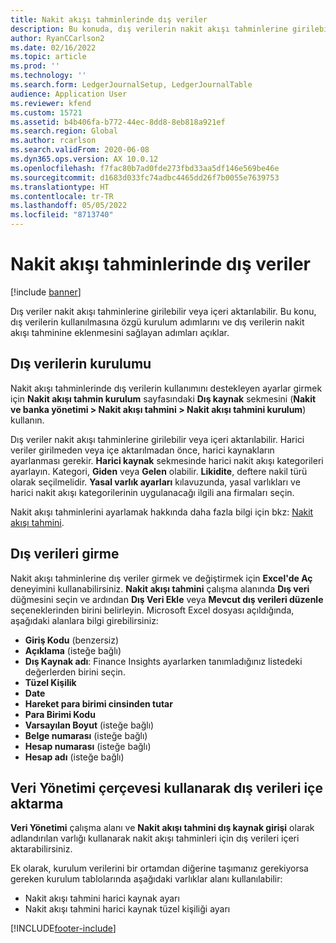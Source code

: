 ```yaml
---
title: Nakit akışı tahminlerinde dış veriler
description: Bu konuda, dış verilerin nakit akışı tahminlerine girilebilmesi veya içeri aktarılması için tamamlamanız gereken kurulum adımları açıklanmıştır.
author: RyanCCarlson2
ms.date: 02/16/2022
ms.topic: article
ms.prod: ''
ms.technology: ''
ms.search.form: LedgerJournalSetup, LedgerJournalTable
audience: Application User
ms.reviewer: kfend
ms.custom: 15721
ms.assetid: b4b406fa-b772-44ec-8dd8-8eb818a921ef
ms.search.region: Global
ms.author: rcarlson
ms.search.validFrom: 2020-06-08
ms.dyn365.ops.version: AX 10.0.12
ms.openlocfilehash: f7fac80b7ad0fde273fbd33aa5df146e569be46e
ms.sourcegitcommit: d1683d033fc74adbc4465dd26f7b0055e7639753
ms.translationtype: HT
ms.contentlocale: tr-TR
ms.lasthandoff: 05/05/2022
ms.locfileid: "8713740"
---
```

# <a name="external-data-in-cash-flow-forecasts"></a>Nakit akışı tahminlerinde dış veriler

[!include [banner](../includes/banner.md)]

Dış veriler nakit akışı tahminlerine girilebilir veya içeri aktarılabilir. Bu konu, dış verilerin kullanılmasına özgü kurulum adımlarını ve dış verilerin nakit akışı tahminine eklenmesini sağlayan adımları açıklar.

## <a name="external-data-setup"></a>Dış verilerin kurulumu

Nakit akışı tahminlerinde dış verilerin kullanımını destekleyen ayarlar girmek için **Nakit akışı tahmin kurulum** sayfasındaki **Dış kaynak** sekmesini (**Nakit ve banka yönetimi \> Nakit akışı tahmini \> Nakit akışı tahmini kurulum**) kullanın.

Dış veriler nakit akışı tahminlerine girilebilir veya içeri aktarılabilir. Harici veriler girilmeden veya içe aktarılmadan önce, harici kaynakların ayarlanması gerekir. **Harici kaynak** sekmesinde harici nakit akışı kategorileri ayarlayın. Kategori, **Giden** veya **Gelen** olabilir. **Likidite**, deftere nakil türü olarak seçilmelidir. **Yasal varlık ayarları** kılavuzunda, yasal varlıkları ve harici nakit akışı kategorilerinin uygulanacağı ilgili ana firmaları seçin.

Nakit akışı tahminlerini ayarlamak hakkında daha fazla bilgi için bkz: [Nakit akışı tahmini](../cash-bank-management/cash-flow-forecasting.md).

## <a name="enter-external-data"></a>Dış verileri girme

Nakit akışı tahminlerine dış veriler girmek ve değiştirmek için **Excel'de Aç** deneyimini kullanabilirsiniz. **Nakit akışı tahmini** çalışma alanında **Dış veri** düğmesini seçin ve ardından **Dış Veri Ekle** veya **Mevcut dış verileri düzenle** seçeneklerinden birini belirleyin. Microsoft Excel dosyası açıldığında, aşağıdaki alanlara bilgi girebilirsiniz:

- **Giriş Kodu** (benzersiz)
- **Açıklama** (isteğe bağlı)
- **Dış Kaynak adı**: Finance Insights ayarlarken tanımladığınız listedeki değerlerden birini seçin.
- **Tüzel Kişilik**
- **Date**
- **Hareket para birimi cinsinden tutar**
- **Para Birimi Kodu**
- **Varsayılan Boyut** (isteğe bağlı)
- **Belge numarası** (isteğe bağlı)
- **Hesap numarası** (isteğe bağlı)
- **Hesap adı** (isteğe bağlı)

## <a name="importing-external-data-by-using-the-data-management-framework"></a>Veri Yönetimi çerçevesi kullanarak dış verileri içe aktarma

**Veri Yönetimi** çalışma alanı ve **Nakit akışı tahmini dış kaynak girişi** olarak adlandırılan varlığı kullanarak nakit akışı tahminleri için dış verileri içeri aktarabilirsiniz.

Ek olarak, kurulum verilerini bir ortamdan diğerine taşımanız gerekiyorsa gereken kurulum tablolarında aşağıdaki varlıklar alanı kullanılabilir:

- Nakit akışı tahmini harici kaynak ayarı
- Nakit akışı tahmini harici kaynak tüzel kişiliği ayarı

[!INCLUDE[footer-include](../../includes/footer-banner.md)]
